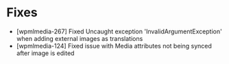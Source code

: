 # Fixes
* [wpmlmedia-267] Fixed Uncaught exception 'InvalidArgumentException' when adding external images as translations
* [wpmlmedia-124] Fixed issue with Media attributes not being synced after image is edited
